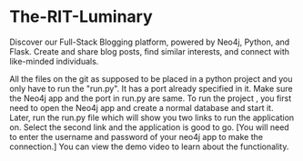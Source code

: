 # The-RIT-Luminary
Discover our Full-Stack Blogging platform, powered by Neo4j, Python, and Flask. Create and share blog posts, find similar interests, and connect with like-minded individuals.

All the files on the git as supposed to be placed in a python project and you only have to run the "run.py". It has a port already specified in it. Make sure the Neo4j app and the port in run.py are same. 
To run the project , you first need to open the Neo4j app and create a normal database and start it. Later, run the run.py file which will show you two links to run the application on. Select the second link and the application is good to go. [You will need to enter the username and password of your neo4j app to make the connection.] You  can view the demo video to learn about the  functionality.
